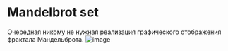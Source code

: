 # Mandelbrot set
Очередная никому не нужная реализация графического отображения фрактала Мандельброта.
![image](https://github.com/morryaland/mandelbrot-set/2025-05-10_13-29.png)
